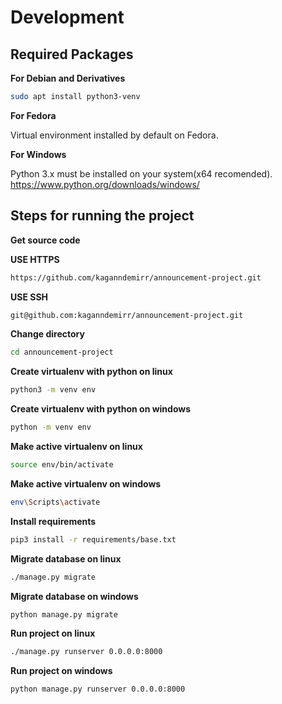 # Development

## Required Packages

**For Debian and Derivatives**
```bash
sudo apt install python3-venv
```

**For Fedora**

Virtual environment installed by default on Fedora.

**For Windows**

Python 3.x must be installed on your system(x64 recomended).
https://www.python.org/downloads/windows/

## Steps for running the project

**Get source code**

**USE HTTPS**
```bash
https://github.com/kaganndemirr/announcement-project.git
```

**USE SSH**
```bash
git@github.com:kaganndemirr/announcement-project.git
```

**Change directory**
```bash
cd announcement-project
```

**Create virtualenv with python on linux**
```bash
python3 -m venv env
```

**Create virtualenv with python on windows**
```bash
python -m venv env
```

**Make active virtualenv on linux**
```bash
source env/bin/activate
```

**Make active virtualenv on windows**
```bash
env\Scripts\activate
```

**Install requirements**
```bash
pip3 install -r requirements/base.txt
```

**Migrate database on linux**
```bash
./manage.py migrate
```

**Migrate database on windows**
```bash
python manage.py migrate
```

**Run project on linux**
```bash
./manage.py runserver 0.0.0.0:8000
```

**Run project on windows**
```bash
python manage.py runserver 0.0.0.0:8000
```
